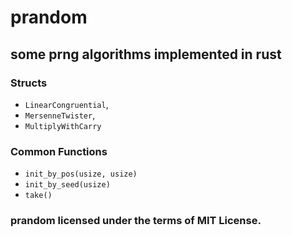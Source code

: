 # prandom
## some prng algorithms implemented in rust

### Structs
* `LinearCongruential`,
* `MersenneTwister`,
* `MultiplyWithCarry`

### Common Functions
* `init_by_pos(usize, usize)`
* `init_by_seed(usize)`
* `take()`

### prandom licensed under the terms of MIT License.
